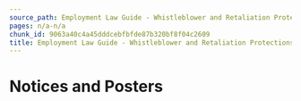 ```yaml
---
source_path: Employment Law Guide - Whistleblower and Retaliation Protections.md
pages: n/a-n/a
chunk_id: 9063a40c4a45dddcebfbfde87b320bf8f04c2609
title: Employment Law Guide - Whistleblower and Retaliation Protections
---
```

# Notices and Posters
